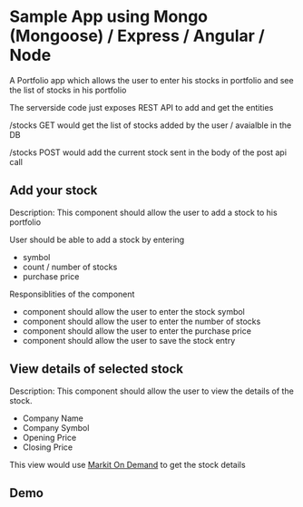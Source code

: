 <h1>Sample App using Mongo (Mongoose) / Express / Angular / Node</h1>

A Portfolio app which allows the user to enter his stocks in portfolio and see the list of stocks in his portfolio

The serverside code just exposes REST API to add and get the entities

/stocks GET
would get the list of stocks added by the user / avaialble in the DB

/stocks POST
would add the current stock sent in the body of the post api call

<h2>Add your stock</h2>

Description:
This component should allow the user to add a stock to his portfolio


User should be able to add a stock by entering
<ul>
    <li>symbol</li>
    <li>count / number of stocks</li>
    <li>purchase price</li>
</ul>
Responsiblities of the component
<ul>
<li>component should allow the user to enter the stock symbol</li>
<li>component should allow the user to enter the number of stocks</li>
<li>component should allow the user to enter the purchase price</li>
<li>component should allow the user to save the stock entry</li>
</ul>

<h2>View details of selected stock</h2>
Description:
This component should allow the user to view the details of the stock.
<ul>
    <li>Company Name</li>
    <li>Company Symbol</li>
    <li>Opening Price</li>
    <li>Closing Price</li>
</ul>

This view would use <a href="http://dev.markitondemand.com/">Markit On Demand</a> to get the stock details

<h2>Demo</h2>
<a href="http://justanotherportfolio.heroku.com>ngPortfolio - Just Another Portfolio</a>
Automatic deployment configured for github master branch on heroku.
